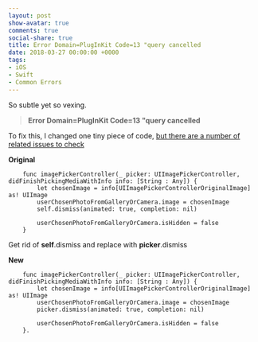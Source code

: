 ```yaml
---
layout: post
show-avatar: true
comments: true
social-share: true
title: Error Domain=PlugInKit Code=13 "query cancelled
date: 2018-03-27 00:00:00 +0000
tags:
- iOS
- Swift
- Common Errors
---
```

So subtle yet so vexing.

> **Error Domain=PlugInKit Code=13 "query cancelled**

To fix this, I changed one tiny piece of code, [but there are a number of related issues to check](https://forums.developer.apple.com/thread/82105)

**Original**

        func imagePickerController(_ picker: UIImagePickerController, didFinishPickingMediaWithInfo info: [String : Any]) {
            let chosenImage = info[UIImagePickerControllerOriginalImage] as! UIImage
            userChosenPhotoFromGalleryOrCamera.image = chosenImage
            self.dismiss(animated: true, completion: nil)
    
            userChosenPhotoFromGalleryOrCamera.isHidden = false
        }

Get rid of **self**.dismiss and replace with **picker**.dismiss

**New**

        func imagePickerController(_ picker: UIImagePickerController, didFinishPickingMediaWithInfo info: [String : Any]) {
            let chosenImage = info[UIImagePickerControllerOriginalImage] as! UIImage
            userChosenPhotoFromGalleryOrCamera.image = chosenImage
            picker.dismiss(animated: true, completion: nil)
    
            userChosenPhotoFromGalleryOrCamera.isHidden = false
        }.
